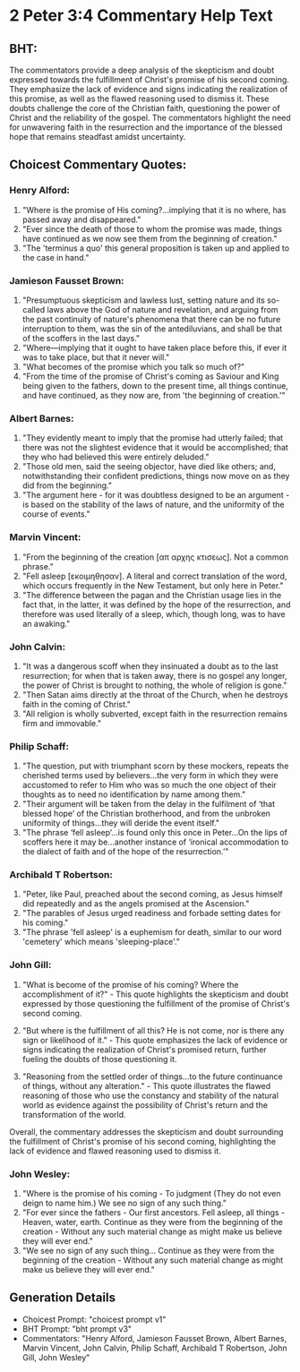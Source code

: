 # 2 Peter 3:4 Commentary Help Text

## BHT:
The commentators provide a deep analysis of the skepticism and doubt expressed towards the fulfillment of Christ's promise of his second coming. They emphasize the lack of evidence and signs indicating the realization of this promise, as well as the flawed reasoning used to dismiss it. These doubts challenge the core of the Christian faith, questioning the power of Christ and the reliability of the gospel. The commentators highlight the need for unwavering faith in the resurrection and the importance of the blessed hope that remains steadfast amidst uncertainty.

## Choicest Commentary Quotes:
### Henry Alford:
1. "Where is the promise of His coming?...implying that it is no where, has passed away and disappeared." 
2. "Ever since the death of those to whom the promise was made, things have continued as we now see them from the beginning of creation." 
3. "The 'terminus a quo' this general proposition is taken up and applied to the case in hand."

### Jamieson Fausset Brown:
1. "Presumptuous skepticism and lawless lust, setting nature and its so-called laws above the God of nature and revelation, and arguing from the past continuity of nature's phenomena that there can be no future interruption to them, was the sin of the antediluvians, and shall be that of the scoffers in the last days."
2. "Where—implying that it ought to have taken place before this, if ever it was to take place, but that it never will."
3. "What becomes of the promise which you talk so much of?"
4. "From the time of the promise of Christ's coming as Saviour and King being given to the fathers, down to the present time, all things continue, and have continued, as they now are, from 'the beginning of creation.'"

### Albert Barnes:
1. "They evidently meant to imply that the promise had utterly failed; that there was not the slightest evidence that it would be accomplished; that they who had believed this were entirely deluded."
2. "Those old men, said the seeing objector, have died like others; and, notwithstanding their confident predictions, things now move on as they did from the beginning."
3. "The argument here - for it was doubtless designed to be an argument - is based on the stability of the laws of nature, and the uniformity of the course of events."

### Marvin Vincent:
1. "From the beginning of the creation [απ αρχης κτισεως]. Not a common phrase." 
2. "Fell asleep [εκοιμηθησαν]. A literal and correct translation of the word, which occurs frequently in the New Testament, but only here in Peter." 
3. "The difference between the pagan and the Christian usage lies in the fact that, in the latter, it was defined by the hope of the resurrection, and therefore was used literally of a sleep, which, though long, was to have an awaking."

### John Calvin:
1. "It was a dangerous scoff when they insinuated a doubt as to the last resurrection; for when that is taken away, there is no gospel any longer, the power of Christ is brought to nothing, the whole of religion is gone."
2. "Then Satan aims directly at the throat of the Church, when he destroys faith in the coming of Christ."
3. "All religion is wholly subverted, except faith in the resurrection remains firm and immovable."

### Philip Schaff:
1. "The question, put with triumphant scorn by these mockers, repeats the cherished terms used by believers...the very form in which they were accustomed to refer to Him who was so much the one object of their thoughts as to need no identification by name among them." 
2. "Their argument will be taken from the delay in the fulfilment of ‘that blessed hope’ of the Christian brotherhood, and from the unbroken uniformity of things...they will deride the event itself." 
3. "The phrase ‘fell asleep’...is found only this once in Peter...On the lips of scoffers here it may be...another instance of ‘ironical accommodation to the dialect of faith and of the hope of the resurrection.’"

### Archibald T Robertson:
1. "Peter, like Paul, preached about the second coming, as Jesus himself did repeatedly and as the angels promised at the Ascension." 
2. "The parables of Jesus urged readiness and forbade setting dates for his coming."
3. "The phrase 'fell asleep' is a euphemism for death, similar to our word 'cemetery' which means 'sleeping-place'."

### John Gill:
1. "What is become of the promise of his coming? Where the accomplishment of it?" - This quote highlights the skepticism and doubt expressed by those questioning the fulfillment of the promise of Christ's second coming.

2. "But where is the fulfillment of all this? He is not come, nor is there any sign or likelihood of it." - This quote emphasizes the lack of evidence or signs indicating the realization of Christ's promised return, further fueling the doubts of those questioning it.

3. "Reasoning from the settled order of things...to the future continuance of things, without any alteration." - This quote illustrates the flawed reasoning of those who use the constancy and stability of the natural world as evidence against the possibility of Christ's return and the transformation of the world.

Overall, the commentary addresses the skepticism and doubt surrounding the fulfillment of Christ's promise of his second coming, highlighting the lack of evidence and flawed reasoning used to dismiss it.

### John Wesley:
1. "Where is the promise of his coming - To judgment (They do not even deign to name him.) We see no sign of any such thing." 
2. "For ever since the fathers - Our first ancestors. Fell asleep, all things - Heaven, water, earth. Continue as they were from the beginning of the creation - Without any such material change as might make us believe they will ever end." 
3. "We see no sign of any such thing... Continue as they were from the beginning of the creation - Without any such material change as might make us believe they will ever end."


## Generation Details
- Choicest Prompt: "choicest prompt v1"
- BHT Prompt: "bht prompt v3"
- Commentators: "Henry Alford, Jamieson Fausset Brown, Albert Barnes, Marvin Vincent, John Calvin, Philip Schaff, Archibald T Robertson, John Gill, John Wesley"
